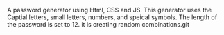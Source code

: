 A password generator using Html, CSS and JS. 
This generator uses the Captial letters, small letters, numbers, and speical symbols.
The length of the password is set to 12. 
it is creating random combinations.git 